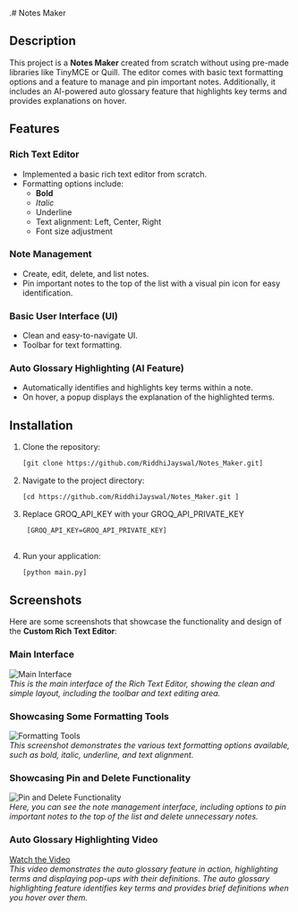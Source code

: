 .# Notes Maker

## Description
<!-- Provide a detailed description of your project here -->
This project is a **Notes Maker** created from scratch without using pre-made libraries like TinyMCE or Quill. The editor comes with basic text formatting options and a feature to manage and pin important notes. Additionally, it includes an AI-powered auto glossary feature that highlights key terms and provides explanations on hover.

## Features

### Rich Text Editor
- Implemented a basic rich text editor from scratch.
- Formatting options include:
  - **Bold**
  - *Italic*
  - Underline
  - Text alignment: Left, Center, Right
  - Font size adjustment

### Note Management
- Create, edit, delete, and list notes.
- Pin important notes to the top of the list with a visual pin icon for easy identification.

### Basic User Interface (UI)
- Clean and easy-to-navigate UI.
- Toolbar for text formatting.

### Auto Glossary Highlighting (AI Feature)
- Automatically identifies and highlights key terms within a note.
- On hover, a popup displays the explanation of the highlighted terms.

## Installation
<!-- Provide instructions on how to set up your project locally -->

1. Clone the repository:
   ```bash
   [git clone https://github.com/RiddhiJayswal/Notes_Maker.git]
   
2. Navigate to the project directory:
    ```bash
    [cd https://github.com/RiddhiJayswal/Notes_Maker.git ]
    
3. Replace GROQ_API_KEY with your GROQ_API_PRIVATE_KEY
   ```bash
    [GROQ_API_KEY=GROQ_API_PRIVATE_KEY]
       
4. Run your application:
    ```bash
    [python main.py]

## Screenshots
Here are some screenshots that showcase the functionality and design of the **Custom Rich Text Editor**:

### Main Interface
![Main Interface](https://drive.google.com/uc?export=view&id=1OMXxqqbC6auPTptCkJCNcH6HxhtWAKQV)  
*This is the main interface of the Rich Text Editor, showing the clean and simple layout, including the toolbar and text editing area.*

### Showcasing Some Formatting Tools
![Formatting Tools](https://drive.google.com/uc?export=view&id=1Gb3ru1gAR2sWkZY6WJzNCQ6MqyAZ8IHQ)  
*This screenshot demonstrates the various text formatting options available, such as bold, italic, underline, and text alignment.*

### Showcasing Pin and Delete Functionality
![Pin and Delete Functionality](https://drive.google.com/uc?export=view&id=1wW3bMai06yksYLLwlXfAesKLrOes6MQ4)  
*Here, you can see the note management interface, including options to pin important notes to the top of the list and delete unnecessary notes.*


### Auto Glossary Highlighting Video
[Watch the Video](https://drive.google.com/file/d/1ktJN3XX4UYZXuq56V8NZADXsrR6JDHCO/view?usp=drive_link)  
*This video demonstrates the auto glossary feature in action, highlighting terms and displaying pop-ups with their definitions.*
*The auto glossary highlighting feature identifies key terms and provides brief definitions when you hover over them.*

